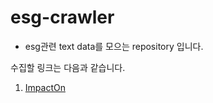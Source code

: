# esg-crawler
- esg관련 text data를 모으는 repository 입니다.

수집할 링크는 다음과 같습니다.

1. [ImpactOn](http://www.impacton.net)
